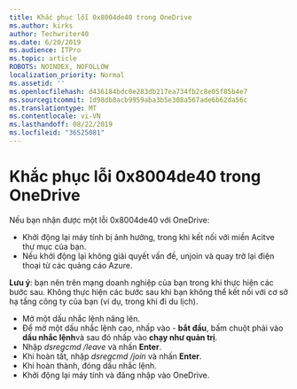 ```yaml
---
title: Khắc phục lỗi 0x8004de40 trong OneDrive
ms.author: kirks
author: Techwriter40
ms.date: 6/20/2019
ms.audience: ITPro
ms.topic: article
ROBOTS: NOINDEX, NOFOLLOW
localization_priority: Normal
ms.assetid: ''
ms.openlocfilehash: d436184bdc0e283db217ea734fb2c8e05f85b4e7
ms.sourcegitcommit: 1d98db8acb9959aba3b5e308a567ade6b62da56c
ms.translationtype: MT
ms.contentlocale: vi-VN
ms.lasthandoff: 08/22/2019
ms.locfileid: "36525081"
---
```

# <a name="fix-0x8004de40-error-in-onedrive"></a>Khắc phục lỗi 0x8004de40 trong OneDrive

Nếu bạn nhận được một lỗi 0x8004de40 với OneDrive:

- Khởi động lại máy tính bị ảnh hưởng, trong khi kết nối với miền Acitve thư mục của bạn.
- Nếu khởi động lại không giải quyết vấn đề, unjoin và quay trở lại điện thoại từ các quảng cáo Azure. 

**Lưu ý**: bạn nên trên mạng doanh nghiệp của bạn trong khi thực hiện các bước sau. Không thực hiện các bước sau khi bạn không thể kết nối với cơ sở hạ tầng công ty của bạn (ví dụ, trong khi đi du lịch). 

- Mở một dấu nhắc lệnh nâng lên. 
- Để mở một dấu nhắc lệnh cao, nhấp vào - **bắt đầu**, bấm chuột phải vào **dấu nhắc lệnh**và sau đó nhấp vào **chạy như quản trị**.
- Nhập *dsregcmd /leave* và nhấn **Enter**.
- Khi hoàn tất, nhập *dsregcmd /join* và nhấn **Enter**.
- Khi hoàn thành, đóng dấu nhắc lệnh.
- Khởi động lại máy tính và đăng nhập vào OneDrive.